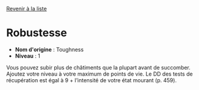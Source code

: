 [Revenir à la liste](list.md)

# Robustesse

 * **Nom d'origine** : Toughness
 * **Niveau** : 1


<p>Vous pouvez subir plus de châtiments que la plupart avant de succomber. Ajoutez votre niveau à votre maximum de points de vie. Le DD des tests de récupération est égal à 9 + l’intensité de votre état mourant (p. 459).</p>